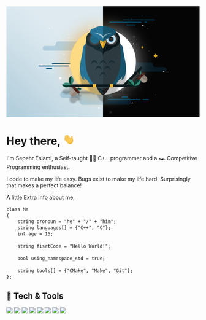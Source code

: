 <img src="night_owl.jpg">

# Hey there, <img src="wave.gif" width="30px">

I'm Sepehr Eslami, a Self-taught :man_technologist: C++ programmer and a :racing_car: Competitive Programming enthusiast.

I code to make my life easy. Bugs exist to make my life hard. Surprisingly that makes a perfect balance!

A little Extra info about me:

```
class Me
{
    string pronoun = "he" + "/" + "him";
    string languages[] = {"C++", "C"};
    int age = 15;

    string fisrtCode = "Hello World!";

    bool using_namespace_std = true;

    string tools[] = {"CMake", "Make", "Git"};
};
```

## :wrench: Tech & Tools
![](https://img.shields.io/badge/OS-Linux-informational?style=flat&logo=linux&logoColor=white&color=red)
![](https://img.shields.io/badge/Distro-Arch-informational?style=flat&logo=archlinux&logoColor=white&color=blue)
![](https://img.shields.io/badge/Editor-VSCode+Nvim-informational?style=flat&logo=visual-studio-code&logoColor=white&color=blue)
![](https://img.shields.io/badge/Code-C++-informational?style=flat&logo=cplusplus&logoColor=white&color=blue)
![](https://img.shields.io/badge/Tools-CMake-informational?style=flat&logo=cmake&logoColor=white&color=2bbc8a)
![](https://img.shields.io/badge/Tools-Clang%20Format-informational?style=flat&logo=prettier&logoColor=white&color=2bbc8a)
![](https://img.shields.io/badge/Shell-Zsh-informational?style=flat&logo=gnu-bash&logoColor=white&color=orange)
![](https://img.shields.io/badge/Type-Night%20Owl-informational?style=flat&logo=dark-reader&logoColor=white&color=black)

